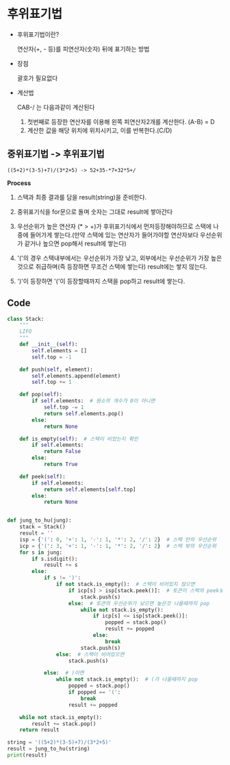 # 후위표기법

- 후위표기법이란?

  연산자(+, - 등)를 피연산자(숫자) 뒤에 표기하는 방법

- 장점

  괄호가 필요없다

- 계산법

  CAB-/ 는 다음과같이 계산된다

  1. 첫번째로 등장한 연산자를 이용해 왼쪽 피연산자2개를 계산한다. (A-B) = D
  2. 계산한 값을 해당 위치에 위치시키고, 이를 반복한다.(C/D)

  



## 중위표기법 -> 후위표기법

```
((5+2)*(3-5)+7)/(3*2+5) -> 52+35-*7+32*5+/
```

**Process**

1. 스택과 최종 결과를 담을 result(string)을 준비한다.

2. 중위표기식을 for문으로 돌며 숫자는 그대로 result에 쌓아간다

3. 우선순위가 높은 연산자 (* > +)가 후위표기식에서 먼저등장해야하므로 스택에 나중에 들어가게 쌓는다.(만약 스택에 있는 연산자가 들어가야할 연산자보다 우선순위가 같거나 높으면 pop해서 result에 쌓는다)
4. '('의 경우 스택내부에서는 우선순위가 가장 낮고, 외부에서는 우선순위가 가장 높은것으로 취급하며(즉 등장하면 무조건 스택에 쌓는다) result에는 쌓지 않는다.
5. ')'이 등장하면 '('이 등장할때까지 스택을 pop하고 result에 쌓는다.

## Code

```python
class Stack:
    """
    LIFO
    """
    def __init__(self):
        self.elements = []
        self.top = -1

    def push(self, element):
        self.elements.append(element)
        self.top += 1

    def pop(self):
        if self.elements:  # 원소의 개수가 0이 아니면
            self.top -= 1
            return self.elements.pop()
        else:
            return None

    def is_empty(self):  # 스택이 비었는지 확인
        if self.elements:
            return False
        else:
            return True

    def peek(self):
        if self.elements:
            return self.elements[self.top]
        else:
            return None


def jung_to_hu(jung):
    stack = Stack()
    result = ''
    isp = {'(': 0, '+': 1, '-': 1, '*': 2, '/': 2}  # 스택 안의 우선순위
    icp = {'(': 3, '+': 1, '-': 1, '*': 2, '/': 2}  # 스택 밖의 우선순위
    for s in jung:
        if s.isdigit():
            result += s
        else:
            if s != ')':
                if not stack.is_empty():  # 스택이 비어있지 않으면
                    if icp[s] > isp[stack.peek()]:  # 토큰이 스택의 peek보다 우선순위가 높으면
                        stack.push(s)
                    else:  # 토큰의 우선순위가 낮으면 높은것 나올때까지 pop
                        while not stack.is_empty():
                            if icp[s] <= isp[stack.peek()]:
                                popped = stack.pop()
                                result += popped
                            else:
                                break
                        stack.push(s)
                else:  # 스택이 비어있으면
                    stack.push(s)

            else:  # )이면
                while not stack.is_empty():  # (가 나올때까지 pop
                    popped = stack.pop()
                    if popped == '(':
                        break
                    result += popped

    while not stack.is_empty():
        result += stack.pop()
    return result

string = '((5+2)*(3-5)+7)/(3*2+5)'
result = jung_to_hu(string)
print(result)
```

